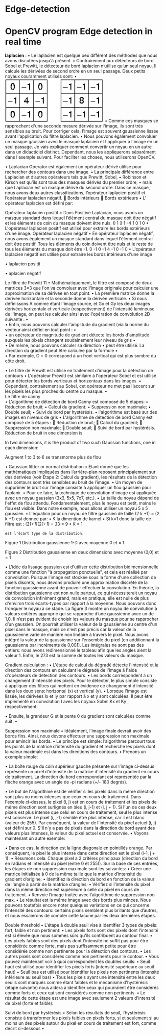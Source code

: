# Edge-detection
# OpenCV program Edge detection in real time 
**laplacien** :
•	Le laplacien est quelque peu différent des méthodes que nous avons discutées jusqu'à présent. 
• Contrairement aux détecteurs de bord Sobel et Prewitt, le détecteur de bord laplacien n’utilise qu’un seul noyau. Il calcule les dérivées de second ordre en un seul passage. Deux petits noyaux couramment utilisés sont:
• <img src="img/img1.jpg" alt="" />
•	Comme ces masques se rapprochent d'une seconde mesure dérivée sur l'image, ils sont très sensibles au bruit. Pour corriger cela, l'image est souvent gaussienne lissée avant l'application du filtre laplacien.
•	Nous pouvons également convoluer un masque gaussien avec le masque laplacien et l'appliquer à l'image en un seul passage. Je vais expliquer comment convertir un noyau en un autre dans un didacticiel distinct. Cependant, nous les appliquerons séparément dans l'exemple suivant. Pour faciliter les choses, nous utiliserons OpenCV.

•	Laplacian Operator est également un opérateur dérivé utilisé pour rechercher des contours dans une image.
•	 La principale différence entre Laplacian et d’autres opérateurs tels que Prewitt, Sobel, 
•	Robinson et Kirsch est qu’ils sont tous des masques dérivés du premier ordre, 
•	mais que Laplacian est un masque dérivé du second ordre. Dans ce masque, nous avons deux autres classifications, l’opérateur laplacien positif et l’opérateur laplacien négatif.
	Bords intérieurs
	Bords extérieurs
•	L' opérateur laplacien est défini par:
 
 
 
Opérateur laplacien positif
•	Dans Positive Laplacian, nous avons un masque standard dans lequel l’élément central du masque doit être négatif et les éléments de coin du masque doivent être nuls.
0	1	0
1	-4	1
0	1	0
•	L'opérateur laplacien positif est utilisé pour extraire les bords extérieurs d'une image.
Opérateur laplacien négatif
•	En opérateur laplacien négatif, nous avons également un masque standard dans lequel l'élément central doit être positif. Tous les éléments du coin doivent être nuls et le reste de tous les éléments du masque doit être -1.
0	-1	0
-1	4	-1
0	-1	0
•	L'opérateur laplacien négatif est utilisé pour extraire les bords intérieurs d'une image


 
•	laplacien positif

 
•	aplacien négatif

 
Le filtre de Prewitt 11
•	Mathématiquement, le filtre est composé de deux matrices 3×3 que l'on va convoluer avec l'image originale pour calculer une approximation de sa dérivée en tout point. 
•	La première matrice donne la dérivée horizontale et la seconde donne la dérivée verticale. 
•	Si nous définissons A comme étant l'image source, et Gx et Gy les deux images dérivées horizontale et verticale (respectivement) de l'intensité lumineuse de l'image, on peut les calculer ainsi avec l'opération de convolution 2D suivante :
•	 
•	Enfin, nous pouvons calculer l'amplitude du gradient (via la norme du vecteur ainsi défini en tout point :
•	 
•	un opérateur de magnitude de gradient détecte les bords d'amplitude auxquels les pixels changent soudainement leur niveau de gris
•	
•	De même, nous pouvons calculer sa direction 
•	peut être utilisé. La direction du gradient peut être calculée par la formule
•	 
•	Par exemple, O = 0 correspond à un front vertical qui est plus sombre du côté droit.

•	Le filtre de Prewitt est utilisé en traitement d'image pour la détection de contours
•	L'opérateur Prewitt est similaire à l'opérateur Sobel et est utilisé pour détecter les bords verticaux et horizontaux dans les images. 
•	Cependant, contrairement au Sobel, cet opérateur ne met pas l’accent sur les pixels les plus proches du centre du masque.
•	 
Le filtre de canny  
•	L'algorithme de détection de bord Canny est composé de 5 étapes:
•	Réduction de bruit;
•	Calcul du gradient;
•	Suppression non maximale;
•	Double seuil;
•	Suivi de bord par hystérésis.
•	l'algorithme est basé sur des images en niveaux de gris
•	L'algorithme de détection de bord Canny est composé de 5 étapes : 
	Réduction de bruit;
	Calcul du gradient;
	Suppression non maximale;
	Double seuil;
	Suivi de bord par hystérésis.
 Réduction de bruit
in one dimension is
 
In two dimensions, it is the product of two such Gaussian functions, one in each dimension:
 
 
Augment 1 to 3 to 6 se transmorme plus de flou


•	Gaussian filtter or normal distribution 
•	Étant donné que les mathématiques impliquées dans l’arrière-plan reposent principalement sur des dérivées (voir Étape 2: Calcul du gradient), les résultats de la détection des contours sont très sensibles au bruit de l’image.
•	Un moyen de supprimer le bruit sur l’image consiste à appliquer un flou gaussien pour l’aplanir. 
•	Pour ce faire, la technique de convolution d'image est appliquée avec un noyau gaussien (3x3, 5x5, 7x7, etc.). 
•	La taille du noyau dépend de l'effet de flou attendu. Fondamentalement, plus le noyau est petit, moins le flou est visible. Dans notre exemple, nous allons utiliser un noyau 5 x 5 gaussien.
•	L'équation pour un noyau de filtre gaussien de taille (2 k +1) × (2 k +1) est donnée par:
•	K la dimention de karnel 
•	Si k=1 donc la taille de filtre est : (2*1+1)*(2*1+1) = 3*3 = 9
•	K = 1 

 
 
 	est l'écart type de la distribution.
 
Figure 1 Distribution gaussienne 1-D avec moyenne 0 et  = 1
 
Figure 2 Distribution gaussienne en deux dimensions avec moyenne (0,0) et  = 1

•	L'idée du lissage gaussien est d'utiliser cette distribution bidimensionnelle comme une fonction "à propagation ponctuelle", et cela est réalisé par convolution. Puisque l'image est stockée sous la forme d'une collection de pixels discrets, nous devons produire une approximation discrète de la fonction gaussienne avant de pouvoir effectuer la convolution. En théorie, la distribution gaussienne est non nulle partout, ce qui nécessiterait un noyau de convolution infiniment grand, mais en pratique, elle est nulle de plus d'environ trois écarts-types par rapport à la moyenne. Nous pouvons donc tronquer le noyau à ce stade. La figure 3 montre un noyau de convolution à valeurs entières approprié qui se rapproche d’une gaussienne avec un de 1,0. Il n’est pas évident de choisir les valeurs du masque pour se rapprocher d’un gaussien. On pourrait utiliser la valeur de la gaussienne au centre d'un pixel dans le masque, mais ce n'est pas précis car la valeur de la gaussienne varie de manière non linéaire à travers le pixel. Nous avons intégré la valeur de la gaussienne sur l’ensemble du pixel (en additionnant la gaussienne par incréments de 0,001). Les intégrales ne sont pas des entiers: nous avons redimensionné le tableau afin que les angles aient la valeur 1. Enfin, le 273 est la somme de toutes les valeurs du masque.
 


 
 



Gradient calculation : 
•	L'étape de calcul du dégradé détecte l'intensité et la direction des contours en calculant le dégradé de l'image à l'aide d'opérateurs de détection des contours.
•	Les bords correspondent à un changement d'intensité des pixels. Pour le détecter, le plus simple consiste à appliquer des filtres qui mettent en évidence ce changement d’intensité dans les deux sens: horizontal (x) et vertical (y).
•	Lorsque l'image est lissée, les dérivées Ix et Iy par rapport à x et y sont calculées. Il peut être implémenté en convolution I avec les noyaux Sobel Kx et Ky , respectivement:
 
•	Ensuite, la grandeur G et la pente θ du gradient sont calculées comme suit:
•	

 
 
Suppression non maximale
•	Idéalement, l'image finale devrait avoir des bords fins. Ainsi, nous devons effectuer une suppression non maximale pour amincir les bords.
•	Le principe est simple: l’algorithme parcourt tous les points de la matrice d’intensité du gradient et recherche les pixels dont la valeur maximale est dans les directions des contours.
•	Prenons un exemple simple:
 
•	La boîte rouge du coin supérieur gauche présente sur l'image ci-dessus représente un pixel d'intensité de la matrice d'intensité du gradient en cours de traitement. La direction du bord correspondant est représentée par la flèche orange avec un angle de -pi radians (+/- 180 degrés).
 
•	Le but de l'algorithme est de vérifier si les pixels dans la même direction sont plus ou moins intenses que ceux en cours de traitement. Dans l'exemple ci-dessus, le pixel (i, j) est en cours de traitement et les pixels de même direction sont surlignés en bleu (i, j-1) et (i, j + 1). Si l'un de ces deux pixels est plus intense que celui en cours de traitement, seul le plus intense est conservé. Le pixel (i, j-1) semble être plus intense, car il est blanc (valeur de 255). Par conséquent, la valeur de l'intensité du pixel actuel (i, j) est défini sur 0. S'il n'y a pas de pixels dans la direction du bord ayant des valeurs plus intenses, la valeur du pixel actuel est conservée.
•	Voyons maintenant un autre exemple:
 	
 
•	Dans ce cas, la direction est la ligne diagonale en pointillés orange. Par conséquent, le pixel le plus intense dans cette direction est le pixel (i-1, j + 1).
•	Résumons cela. Chaque pixel a 2 critères principaux (direction du bord en radians et intensité du pixel (entre 0 et 255)). Sur la base de ces entrées, les étapes de non suppression maximale sont les suivantes:
•	Créer une matrice initialisée à 0 de la même taille que la matrice d’intensité du gradient d’origine;
•	Identifiez la direction du bord en fonction de la valeur de l'angle à partir de la matrice d'angles;
•	Vérifiez si l'intensité du pixel dans la même direction est supérieure à celle du pixel en cours de traitement.
•	Renvoie l'image traitée avec l'algorithme de suppression non-max.
•	Le résultat est la même image avec des bords plus minces. Nous pouvons toutefois encore noter quelques variations en ce qui concerne l’intensité des contours: certains pixels semblent plus brillants que d’autres, et nous essaierons de combler cette lacune par les deux dernières étapes.
 
Double threshold 
•	L'étape à double seuil vise à identifier 3 types de pixels: fort, faible et non pertinent:
•	Les pixels forts sont des pixels dont l'intensité est si élevée que nous sommes sûrs qu'ils contribuent au contour final.
•	Les pixels faibles sont des pixels dont l'intensité ne suffit pas pour être considérée comme forte, mais pas suffisamment petite pour être considérée comme non pertinente pour la détection des contours.
•	Les autres pixels sont considérés comme non pertinents pour le contour.
•	Vous pouvez maintenant voir à quoi correspondent les doubles seuils:
•	Seuil haut est utilisé pour identifier les pixels forts (intensité supérieure au seuil haut)
•	Seuil bas est utilisé pour identifier les pixels non pertinents (intensité inférieure au seuil bas)
•	Tous les pixels ayant une intensité entre les deux seuils sont marqués comme étant faibles et le mécanisme d'hystérésis (étape suivante) nous aidera à identifier ceux qui pourraient être considérés comme forts et ceux qui sont considérés comme non pertinents.
•	Le résultat de cette étape est une image avec seulement 2 valeurs d'intensité de pixel (forte et faible):
 
Suivi de bord par hystérésis
•	Selon les résultats de seuil, l'hystérésis consiste à transformer les pixels faibles en pixels forts, si et seulement si au moins un des pixels autour du pixel en cours de traitement est fort, comme décrit ci-dessous
•	 
